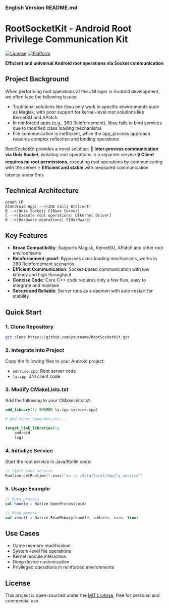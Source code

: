 ### English Version README.md

# RootSocketKit - Android Root Privilege Communication Kit

[![License](https://img.shields.io/badge/license-MIT-blue.svg)](LICENSE)
[![Platform](https://img.shields.io/badge/Platform-Android-green.svg)](https://www.android.com)

**Efficient and universal Android root operations via Socket communication**

## Project Background

When performing root operations at the JNI layer in Android development, we often face the following issues:
- Traditional solutions like libsu only work in specific environments such as Magisk, with poor support for kernel-level root solutions like KernelSU and APatch
- In reinforced apps (e.g., 360 Reinforcement), libsu fails to bind services due to modified class loading mechanisms
- File communication is inefficient, while the app_process approach requires complex reflection and binding operations

RootSocketKit provides a novel solution:
🚀 **Inter-process communication via Unix Socket**, isolating root operations in a separate service
🔒 **Client requires no root permissions**, executing root operations by communicating with the server
⚡ **Efficient and stable** with measured communication latency under 5ms

## Technical Architecture

```mermaid
graph LR
A[Android App] -->|JNI Call| B[Client]
B -->|Unix Socket| C[Root Server]
C -->|Execute root operations| D[Kernel Driver]
D -->|Hardware operations| E[Hardware]
```

## Key Features

- **Broad Compatibility**: Supports Magisk, KernelSU, APatch and other root environments
- **Reinforcement-proof**: Bypasses class loading mechanisms, works in 360 Reinforcement scenarios
- **Efficient Communication**: Socket-based communication with low latency and high throughput
- **Concise Code**: Core C++ code requires only a few files, easy to integrate and maintain
- **Secure and Reliable**: Server runs as a daemon with auto-restart for stability

## Quick Start

### 1. Clone Repository
```bash
git clone https://github.com/yourname/RootSocketKit.git
```

### 2. Integrate into Project
Copy the following files to your Android project:
- `service.cpp`: Root server code
- `ly.cpp`: JNI client code

### 3. Modify CMakeLists.txt
Add the following to your CMakeLists.txt:
```cmake
add_library(ly SHARED ly.cpp service.cpp)

# Add other dependencies...

target_link_libraries(ly
    android
    log)
```

### 4. Initialize Service
Start the root service in Java/Kotlin code:
```kotlin
// Start root service
Runtime.getRuntime().exec("su -c /data/local/tmp/ly_service")
```

### 5. Usage Example
```kotlin
// Open process
val handle = Native.OpenProcess(pid)

// Read memory
val result = Native.ReadMemory(handle, address, size, true)
```

## Use Cases

- Game memory modification
- System-level file operations
- Kernel module interaction
- Deep device customization
- Privileged operations in reinforced environments

## License

This project is open-sourced under the [MIT License](LICENSE), free for personal and commercial use.
